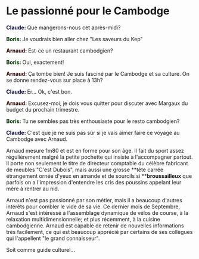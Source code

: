 # Le passionné pour le Cambodge

<span style="color:#003; font-weight: bold">Claude: </span> Que mangerons-nous
cet après-midi?

<span style="color:#030; font-weight: bold">Boris: </span> Je voudrais bien
aller chez "Les saveurs du Kep"

<span style="color:#300; font-weight: bold">Arnaud: </span> Est-ce un
restaurant cambodgien?

<span style="color:#030; font-weight: bold">Boris: </span> Oui, exactement!

<span style="color:#300; font-weight: bold">Arnaud: </span> Ça tombe bien! Je
suis fasciné par le Cambodge et sa culture. On se donne rendez-vous sur place
à 13h?

<span style="color:#003; font-weight: bold">Claude: </span> Er... Ok, c'est
bon.

<span style="color:#300; font-weight: bold">Arnaud: </span> Excusez-moi, je
dois vous quitter pour discuter avec Margaux du budget du prochain trimestre.

<span style="color:#030; font-weight: bold">Boris: </span> Tu ne sembles pas
très enthousiaste pour le resto cambodgien?

<span style="color:#003; font-weight: bold">Claude: </span> C'est que je ne
suis pas sûr si je vais aimer faire ce voyage au Cambodge avec Arnaud.

Arnaud mesure 1m80 et est en forme pour son âge. Il fait du sport assez
régulièrement malgré la petite pochette qui insiste à l'accompagner partout. Il
porte non seulement le titre de directeur comptable du célèbre fabricant de
meubles "C'est Dubois", mais aussi une grosse **tête carrée
étrangement ornée d'yeux en amande et de sourcils si ****broussailleux** que parfois on a
l'impression d'entendre les cris des poussins appelant leur mère à rentrer au
nid.

Arnaud n'est pas passionné par son métier, mais il a beaucoup d'autres intérêts
pour combler le vide de sa vie. Ce dernier mois de Septembre, Arnaud s'est
intéressé à l'assemblage dynamique de vélos de course, à la relaxation multidimensionnelle; et plus récemment, à la cuisine cambodgienne. Arnaud est
capable de retenir de nouvelles informations très facilement, ce qui est
beaucoup apprécié par certains de ses collègues qui l'appellent "le grand
connaisseur".

Soit comme guide culturel...
